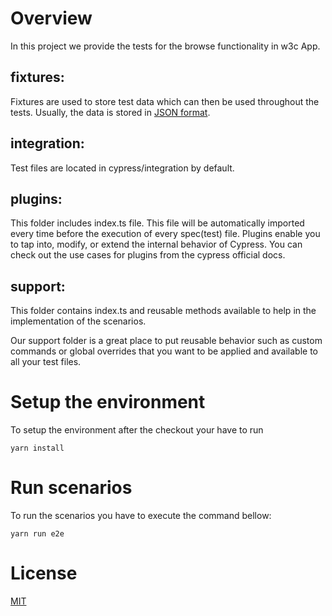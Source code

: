 # Overview
In this project we provide the tests for the browse functionality in w3c App.

## fixtures:
Fixtures are used to store test data which can then be used throughout the tests. Usually, the data is stored in [JSON format](https://www.w3schools.com/js/js_json_intro.asp).

## integration:
Test files are located in cypress/integration by default. 

## plugins:
This folder includes index.ts file. This file will be automatically imported every time before the execution of every spec(test) file. Plugins enable you to tap into, modify, or extend the internal behavior of Cypress. You can check out the use cases for plugins from the cypress official docs.

## support:
This folder contains index.ts and reusable methods available to help in the implementation of the scenarios.

Our support folder is a great place to put reusable behavior such as custom commands or global overrides that you want to be applied and available to all your test files.

# Setup the environment
To setup the environment after the checkout your have to run

```shell
yarn install
```

# Run scenarios
To run the scenarios you have to execute the command bellow:

```shell
yarn run e2e
```

# License
[MIT](https://choosealicense.com/licenses/mit/)

